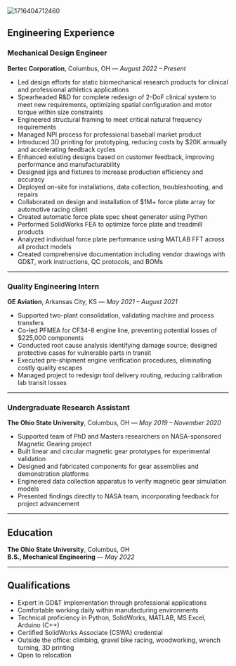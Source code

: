 
![1716404712460](https://github.com/user-attachments/assets/9a49168f-215e-4af5-894e-f4ed62b8a773)

## Engineering Experience

### **Mechanical Design Engineer**  
**Bertec Corporation**, Columbus, OH — *August 2022 – Present*  
- Led design efforts for static biomechanical research products for clinical and professional athletics applications  
- Spearheaded R&D for complete redesign of 2-DoF clinical system to meet new requirements, optimizing spatial configuration and motor torque within size constraints  
- Engineered structural framing to meet critical natural frequency requirements  
- Managed NPI process for professional baseball market product  
- Introduced 3D printing for prototyping, reducing costs by $20K annually and accelerating feedback cycles  
- Enhanced existing designs based on customer feedback, improving performance and manufacturability  
- Designed jigs and fixtures to increase production efficiency and accuracy  
- Deployed on-site for installations, data collection, troubleshooting, and repairs  
- Collaborated on design and installation of $1M+ force plate array for automotive racing client  
- Created automatic force plate spec sheet generator using Python  
- Performed SolidWorks FEA to optimize force plate and treadmill products  
- Analyzed individual force plate performance using MATLAB FFT across all product models  
- Created comprehensive documentation including vendor drawings with GD&T, work instructions, QC protocols, and BOMs  

---

### **Quality Engineering Intern**  
**GE Aviation**, Arkansas City, KS — *May 2021 – August 2021*  
- Supported two-plant consolidation, validating machine and process transfers  
- Co-led PFMEA for CF34-8 engine line, preventing potential losses of $225,000 components  
- Conducted root cause analysis identifying damage source; designed protective cases for vulnerable parts in transit  
- Executed pre-shipment engine verification procedures, eliminating costly quality escapes  
- Managed project to redesign tool delivery routing, reducing calibration lab transit losses  

---

### **Undergraduate Research Assistant**  
**The Ohio State University**, Columbus, OH — *May 2019 – November 2020*  
- Supported team of PhD and Masters researchers on NASA-sponsored Magnetic Gearing project  
- Built linear and circular magnetic gear prototypes for experimental validation  
- Designed and fabricated components for gear assemblies and demonstration platforms  
- Engineered data collection apparatus to verify magnetic gear simulation models  
- Presented findings directly to NASA team, incorporating feedback for project advancement  

---

## Education

**The Ohio State University**, Columbus, OH  
**B.S., Mechanical Engineering** — *May 2022*  

---

## Qualifications

- Expert in GD&T implementation through professional applications  
- Comfortable working daily within manufacturing environments  
- Technical proficiency in Python, SolidWorks, MATLAB, MS Excel, Arduino (C++)  
- Certified SolidWorks Associate (CSWA) credential  
- Outside the office: climbing, gravel bike racing, woodworking, wrench turning, 3D printing  
- Open to relocation  
